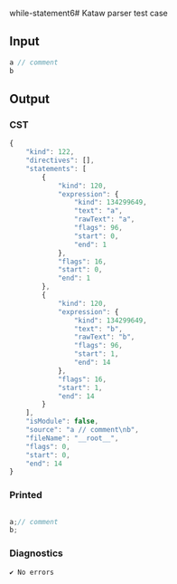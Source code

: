 while-statement6# Kataw parser test case

## Input

`````js
a // comment
b
`````

## Output

### CST

```javascript
{
    "kind": 122,
    "directives": [],
    "statements": [
        {
            "kind": 120,
            "expression": {
                "kind": 134299649,
                "text": "a",
                "rawText": "a",
                "flags": 96,
                "start": 0,
                "end": 1
            },
            "flags": 16,
            "start": 0,
            "end": 1
        },
        {
            "kind": 120,
            "expression": {
                "kind": 134299649,
                "text": "b",
                "rawText": "b",
                "flags": 96,
                "start": 1,
                "end": 14
            },
            "flags": 16,
            "start": 1,
            "end": 14
        }
    ],
    "isModule": false,
    "source": "a // comment\nb",
    "fileName": "__root__",
    "flags": 0,
    "start": 0,
    "end": 14
}
```

### Printed

```javascript

a;// comment
b;

```

### Diagnostics

```javascript
✔ No errors
```

